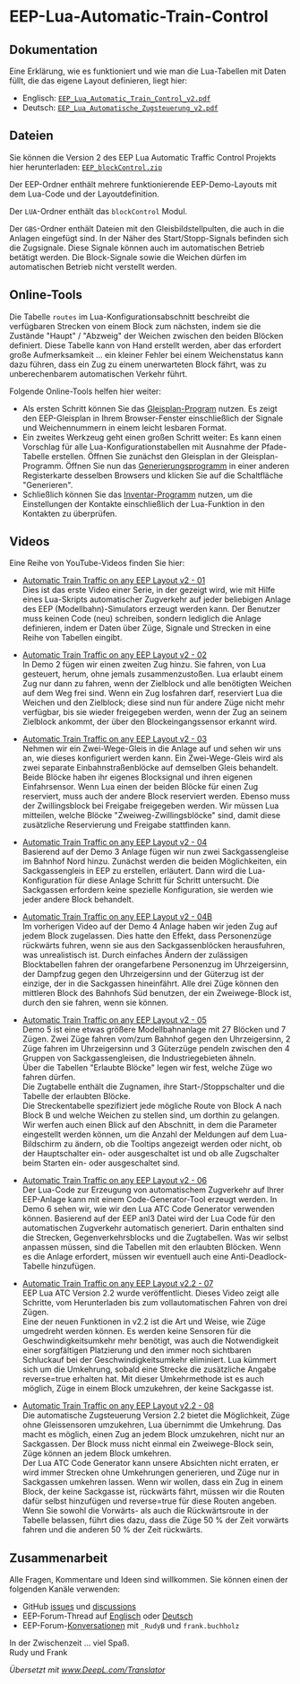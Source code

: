 # EEP-Lua-Automatic-Train-Control

## Dokumentation

Eine Erklärung, wie es funktioniert und wie man die Lua-Tabellen mit Daten füllt, die das eigene Layout definieren, liegt hier:

- Englisch: [`EEP_Lua_Automatic_Train_Control_v2.pdf`](https://github.com/FrankBuchholz/EEP-LUA-Automatic-Train-Control/blob/main/blockControl_v2/EEP_LUA_Automatic_Train_Control_v2.pdf)
- Deutsch: [`EEP_Lua_Automatische_Zugsteuerung_v2.pdf`](https://github.com/FrankBuchholz/EEP-LUA-Automatic-Train-Control/blob/main/blockControl_v2/EEP_LUA_Automatische_Zugsteuerung_v2.pdf)

## Dateien

Sie können die Version 2 des EEP Lua Automatic Traffic Control Projekts hier herunterladen:
[`EEP_blockControl.zip`](https://github.com/FrankBuchholz/EEP-LUA-Automatic-Train-Control/raw/main/blockControl_v2/EEP_blockControl.zip)

Der EEP-Ordner enthält mehrere funktionierende EEP-Demo-Layouts mit dem Lua-Code und der Layoutdefinition.

Der `LUA`-Ordner enthält das `blockControl` Modul.

Der `GBS`-Ordner enthält Dateien mit den Gleisbildstellpulten, die auch in die Anlagen eingefügt sind.
In der Näher des Start/Stopp-Signals befinden sich die Zugsignale. Diese Signale können auch im automatischen Betrieb betätigt werden.
Die Block-Signale sowie die Weichen dürfen im automatischen Betrieb nicht verstellt werden.

## Online-Tools

Die Tabelle `routes` im Lua-Konfigurationsabschnitt beschreibt die verfügbaren Strecken von einem Block zum nächsten, indem sie die Zustände "Haupt" / "Abzweig" der Weichen zwischen den beiden Blöcken definiert. Diese Tabelle kann von Hand erstellt werden, aber das erfordert große Aufmerksamkeit ... ein kleiner Fehler bei einem Weichenstatus kann dazu führen, dass ein Zug zu einem unerwarteten Block fährt, was zu unberechenbarem automatischen Verkehr führt.

Folgende Online-Tools helfen hier weiter:

- Als ersten Schritt können Sie das [Gleisplan-Program](https://frankbuchholz.github.io/EEP_convert_anl3_file/EEP_Gleisplan.html) nutzen. Es zeigt den EEP-Gleisplan in Ihrem Browser-Fenster einschließlich der Signale und Weichennummern in einem leicht lesbaren Format.
- Ein zweites Werkzeug geht einen großen Schritt weiter: Es kann einen Vorschlag für alle Lua-Konfigurationstabellen mit Ausnahme der Pfade-Tabelle erstellen. Öffnen Sie zunächst den Gleisplan in der Gleisplan-Programm. Öffnen Sie nun das [Generierungsprogramm](https://frankbuchholz.github.io/EEP_convert_anl3_file/EEP_blockControl.html) in einer anderen Registerkarte desselben Browsers und klicken Sie auf die Schaltfläche "Generieren".
- Schließlich können Sie das [Inventar-Programm](https://frankbuchholz.github.io/EEP_convert_anl3_file/EEP_Inventar.html) nutzen, um die Einstellungen der Kontakte einschließlich der Lua-Funktion in den Kontakten zu überprüfen.

## Videos

Eine Reihe von YouTube-Videos finden Sie hier:

- [Automatic Train Traffic on any EEP Layout v2 - 01](https://www.youtube.com/watch?v=6X1fmBAHgpY&ab_channel=Rudysmodelrailway)  
Dies ist das erste Video einer Serie, in der gezeigt wird, wie mit Hilfe eines Lua-Skripts automatischer Zugverkehr auf jeder beliebigen Anlage des EEP (Modellbahn)-Simulators erzeugt werden kann. Der Benutzer muss keinen Code (neu) schreiben, sondern lediglich die Anlage definieren, indem er Daten über Züge, Signale und Strecken in eine Reihe von Tabellen eingibt.

- [Automatic Train Traffic on any EEP Layout v2 - 02](https://www.youtube.com/watch?v=qEFNnP-s14c&ab_channel=Rudysmodelrailway)  
In Demo 2 fügen wir einen zweiten Zug hinzu. Sie fahren, von Lua gesteuert, herum, ohne jemals zusammenzustoßen. Lua erlaubt einem Zug nur dann zu fahren, wenn der Zielblock und alle benötigten Weichen auf dem Weg frei sind. Wenn ein Zug losfahren darf, reserviert Lua die Weichen und den Zielblock; diese sind nun für andere Züge nicht mehr verfügbar, bis sie wieder freigegeben werden, wenn der Zug an seinem Zielblock ankommt, der über den Blockeingangssensor erkannt wird.

- [Automatic Train Traffic on any EEP Layout v2 - 03](https://www.youtube.com/watch?v=YouDOfVNHgk&ab_channel=Rudysmodelrailway)  
Nehmen wir ein Zwei-Wege-Gleis in die Anlage auf und sehen wir uns an, wie dieses konfiguriert werden kann.
Ein Zwei-Wege-Gleis wird als zwei separate Einbahnstraßenblöcke auf demselben Gleis behandelt. Beide Blöcke haben ihr eigenes Blocksignal und ihren eigenen Einfahrsensor. Wenn Lua einen der beiden Blöcke für einen Zug reserviert, muss auch der andere Block reserviert werden. Ebenso muss der Zwillingsblock bei Freigabe freigegeben werden. Wir müssen Lua mitteilen, welche Blöcke "Zweiweg-Zwillingsblöcke" sind, damit diese zusätzliche Reservierung und Freigabe stattfinden kann.

- [Automatic Train Traffic on any EEP Layout v2 - 04](https://www.youtube.com/watch?v=x8MSMDGuqrM&ab_channel=Rudysmodelrailway)  
Basierend auf der Demo 3 Anlage fügen wir nun zwei Sackgassengleise im Bahnhof Nord hinzu. Zunächst werden die beiden Möglichkeiten, ein Sackgassengleis in EEP zu erstellen, erläutert. Dann wird die Lua-Konfiguration für diese Anlage Schritt für Schritt untersucht. Die Sackgassen erfordern keine spezielle Konfiguration, sie werden wie jeder andere Block behandelt.

- [Automatic Train Traffic on any EEP Layout v2 - 04B](https://www.youtube.com/watch?v=4VcZgUUgHy0&ab_channel=Rudysmodelrailway)  
Im vorherigen Video auf der Demo 4 Anlage haben wir jeden Zug auf jedem Block zugelassen. Dies hatte den Effekt, dass Personenzüge rückwärts fuhren, wenn sie aus den Sackgassenblöcken herausfuhren, was unrealistisch ist. Durch einfaches Ändern der zulässigen Blocktabellen fahren der orangefarbene Personenzug im Uhrzeigersinn, der Dampfzug gegen den Uhrzeigersinn und der Güterzug ist der einzige, der in die Sackgassen hineinfährt. Alle drei Züge können den mittleren Block des Bahnhofs Süd benutzen, der ein Zweiwege-Block ist, durch den sie fahren, wenn sie können.

- [Automatic Train Traffic on any EEP Layout v2 - 05](https://www.youtube.com/watch?v=qjrlIr_JMXY&ab_channel=Rudysmodelrailway)  
Demo 5 ist eine etwas größere Modellbahnanlage mit 27 Blöcken und 7 Zügen. Zwei Züge fahren vom/zum Bahnhof gegen den Uhrzeigersinn, 2 Züge fahren im Uhrzeigersinn und 3 Güterzüge pendeln zwischen den 4 Gruppen von Sackgassengleisen, die Industriegebieten ähneln.  
Über die Tabellen "Erlaubte Blöcke" legen wir fest, welche Züge wo fahren dürfen.  
Die Zugtabelle enthält die Zugnamen, ihre Start-/Stoppschalter und die Tabelle der erlaubten Blöcke.  
Die Streckentabelle spezifiziert jede mögliche Route von Block A nach Block B und welche Weichen zu stellen sind, um dorthin zu gelangen.  
Wir werfen auch einen Blick auf den Abschnitt, in dem die Parameter eingestellt werden können, um die Anzahl der Meldungen auf dem Lua-Bildschirm zu ändern, ob die Tooltips angezeigt werden oder nicht, ob der Hauptschalter ein- oder ausgeschaltet ist und ob alle Zugschalter beim Starten ein- oder ausgeschaltet sind.

- [Automatic Train Traffic on any EEP Layout v2 - 06](https://www.youtube.com/watch?v=xxssAIgqxk0&ab_channel=Rudyshobbychannel)  
Der Lua-Code zur Erzeugung von automatischem Zugverkehr auf Ihrer EEP-Anlage kann mit einem Code-Generator-Tool erzeugt werden.
In Demo 6 sehen wir, wie wir den Lua ATC Code Generator verwenden können. Basierend auf der EEP anl3 Datei wird der Lua Code für den automatischen Zugverkehr automatisch generiert. Darin enthalten sind die Strecken, Gegenverkehrsblocks und die Zugtabellen. Was wir selbst anpassen müssen, sind die Tabellen mit den erlaubten Blöcken. Wenn es die Anlage erfordert, müssen wir eventuell auch eine Anti-Deadlock-Tabelle hinzufügen.

- [Automatic Train Traffic on any EEP Layout v2.2 - 07](https://www.youtube.com/watch?v=Jy6LAwftW9g&ab_channel=Rudyshobbychannel)  
EEP Lua ATC Version 2.2 wurde veröffentlicht. Dieses Video zeigt alle Schritte, vom Herunterladen bis zum vollautomatischen Fahren von drei Zügen.  
Eine der neuen Funktionen in v2.2 ist die Art und Weise, wie Züge umgedreht werden können. Es werden keine Sensoren für die Geschwindigkeitsumkehr mehr benötigt, was auch die Notwendigkeit einer sorgfältigen Platzierung und den immer noch sichtbaren Schluckauf bei der Geschwindigkeitsumkehr eliminiert. Lua kümmert sich um die Umkehrung, sobald eine Strecke die zusätzliche Angabe reverse=true erhalten hat. Mit dieser Umkehrmethode ist es auch möglich, Züge in einem Block umzukehren, der keine Sackgasse ist.

- [Automatic Train Traffic on any EEP Layout v2.2 - 08](https://www.youtube.com/watch?v=YdrGc5KIsmM&ab_channel=Rudyshobbychannel)  
Die automatische Zugsteuerung Version 2.2 bietet die Möglichkeit, Züge ohne Gleissensoren umzukehren, Lua übernimmt die Umkehrung. Das macht es möglich, einen Zug an jedem Block umzukehren, nicht nur an Sackgassen. Der Block muss nicht einmal ein Zweiwege-Block sein, Züge können an jedem Block umkehren.  
Der Lua ATC Code Generator kann unsere Absichten nicht erraten, er wird immer Strecken ohne Umkehrungen generieren, und Züge nur in Sackgassen umkehren lassen. Wenn wir wollen, dass ein Zug in einem Block, der keine Sackgasse ist, rückwärts fährt, müssen wir die Routen dafür selbst hinzufügen und reverse=true für diese Routen angeben. Wenn Sie sowohl die Vorwärts- als auch die Rückwärtsroute in der Tabelle belassen, führt dies dazu, dass die Züge 50 % der Zeit vorwärts fahren und die anderen 50 % der Zeit rückwärts.

## Zusammenarbeit

Alle Fragen, Kommentare und Ideen sind willkommen. Sie können einen der folgenden Kanäle verwenden:

- GitHub [issues](https://github.com/FrankBuchholz/EEP-LUA-Automatic-Train-Control/issues) und [discussions](https://github.com/FrankBuchholz/EEP-LUA-Automatic-Train-Control/discussions)
- EEP-Forum-Thread auf [Englisch](https://www.eepforum.de/forum/thread/36688-lua-automatic-train-control-for-any-layout-version-2/) oder [Deutsch](https://www.eepforum.de/forum/thread/36689-lua-automatische-zugsteuerung-f%C3%BCr-jedes-layout-version-2/)
- EEP-Forum-[Konversationen](https://www.eepforum.de/conversation-add)  mit `_RudyB` und `frank.buchholz`

In der Zwischenzeit ... viel Spaß.  
Rudy und Frank

_Übersetzt mit www.DeepL.com/Translator_
